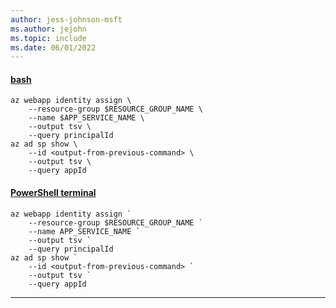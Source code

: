 ```yaml
---
author: jess-johnson-msft
ms.author: jejohn
ms.topic: include
ms.date: 06/01/2022
---
```


#### [bash](#tab/terminal-bash)

```azurecli
az webapp identity assign \
    --resource-group $RESOURCE_GROUP_NAME \
    --name $APP_SERVICE_NAME \
    --output tsv \
    --query principalId
az ad sp show \
    --id <output-from-previous-command> \
    --output tsv \
    --query appId
```

#### [PowerShell terminal](#tab/terminal-powershell)

```azurecli
az webapp identity assign `
    --resource-group $RESOURCE_GROUP_NAME `
    --name APP_SERVICE_NAME `
    --output tsv `
    --query principalId
az ad sp show `
    --id <output-from-previous-command> `
    --output tsv `
    --query appId
```

---

